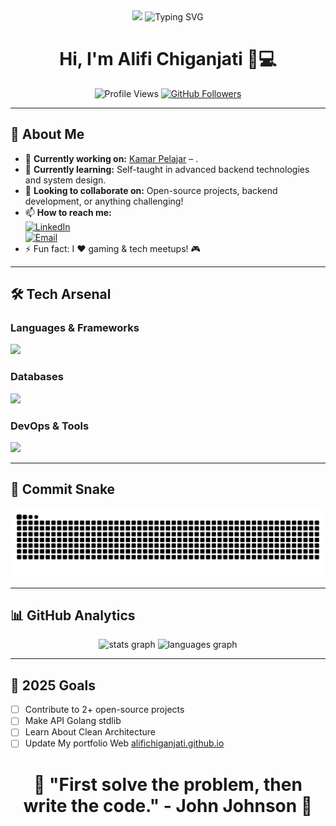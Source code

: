 <div align="center">
  <img src="https://user-images.githubusercontent.com/74038190/226127923-0e8b7792-7b3c-462b-951b-63c96ba1a5af.gif" height="150" />
  <img src="https://readme-typing-svg.demolab.com?font=Fira+Code&weight=600&size=26&duration=4000&pause=1000&color=58F768&center=true&vCenter=true&width=435&lines=Backend+Engineer;Tech+Enthusiast;Problem+Solver;Critical+Thinking;Continuous+Learner" alt="Typing SVG" />
</div>

<div align="center">
  <h1> Hi, I'm Alifi Chiganjati 👨💻</h1>
</div>

<div align="center">
  <img src="https://komarev.com/ghpvc/?username=AlifiChiganjati&label=Profile%20Views&color=blueviolet&style=flat" alt="Profile Views" /> 
  <a href="https://github.com/AlifiChiganjati?tab=followers">
    <img src="https://img.shields.io/github/followers/AlifiChiganjati?label=Followers&style=social" alt="GitHub Followers">
  </a>
</div>

---

## 🚀 **About Me**

- 🔭 **Currently working on:** [Kamar Pelajar](https://kamarpelajar.id/) – .
- 🌱 **Currently learning:** Self-taught in advanced backend technologies and system design.
- 👯 **Looking to collaborate on:** Open-source projects, backend development, or anything challenging!
- 📫 **How to reach me:**  
  [![LinkedIn](https://img.shields.io/badge/LinkedIn-Connect-blue?style=for-the-badge&logo=linkedin)](https://www.linkedin.com/in/alifi-chiganjati/)  
  [![Email](https://img.shields.io/badge/Email-Drop%20a%20message-red?style=for-the-badge&logo=gmail)](mailto:your-email@example.com)
- ⚡ Fun fact: I ❤️ gaming & tech meetups! 🎮

---

## 🛠️ **Tech Arsenal**

### **Languages & Frameworks**

<div align="left">
  <img src="https://skillicons.dev/icons?i=go,js,ts,nodejs,express" height="40"/>
  
</div>

### **Databases**

<div align="left">
  <img src="https://skillicons.dev/icons?i=postgres,mysql,mongodb,redis" height="40"/>
</div>

### **DevOps & Tools**

<div align="left">
  <img src="https://skillicons.dev/icons?i=docker,git,github,linux" height="40"/>
</div>

---

## 🐍 **Commit Snake**

<img src="https://raw.githubusercontent.com/AlifiChiganjati/AlifiChiganjati/output/snake.svg" alt="Snake animation" />

---

## 📊 **GitHub Analytics**

<div align="center">
  <img src="https://github-readme-stats.vercel.app/api?username=AlifiChiganjati&hide_title=false&hide_rank=false&show_icons=true&include_all_commits=true&count_private=true&disable_animations=false&theme=dracula&locale=en&hide_border=false" height="150" alt="stats graph"  />
  <img src="https://github-readme-stats.vercel.app/api/top-langs?username=AlifiChiganjati&locale=en&hide_title=false&layout=compact&card_width=320&langs_count=5&theme=dracula&hide_border=false" height="150" alt="languages graph"  />
</div>

---

## 🎯 **2025 Goals**

- [ ] Contribute to 2+ open-source projects
- [ ] Make API Golang stdlib
- [ ] Learn About Clean Architecture
- [ ] Update My portfolio Web [alifichiganjati.github.io](https://alifichiganjati.github.io)

<div align="center">
  <h1>🚧 "First solve the problem, then write the code." - John Johnson 🚧</h3>
</div>

